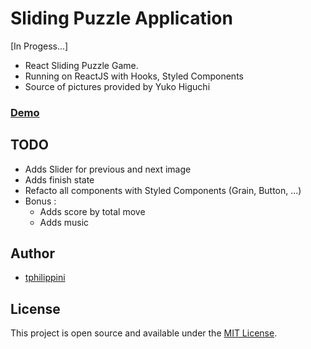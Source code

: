 # Sliding Puzzle Application

[In Progess...]

- React Sliding Puzzle Game.
- Running on ReactJS with Hooks, Styled Components
- Source of pictures provided by Yuko Higuchi

### [Demo](https://tphilippini.github.io/sliding/)

## TODO

- Adds Slider for previous and next image
- Adds finish state
- Refacto all components with Styled Components (Grain, Button, ...)
- Bonus :
  - Adds score by total move
  - Adds music

## Author

- [tphilippini](https://www.tphilippini.fr)

## License

This project is open source and available under the [MIT License](LICENSE).
